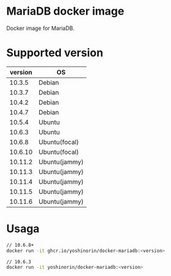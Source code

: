 # MariaDB docker image

Docker image for MariaDB.

# Supported version

|version|OS|
|---|---|
|10.3.5|Debian|
|10.3.7|Debian|
|10.4.2|Debian|
|10.4.7|Debian|
|10.5.4|Ubuntu|
|10.6.3|Ubuntu|
|10.6.8|Ubuntu(focal)|
|10.6.10|Ubuntu(focal)|
|10.11.2|Ubuntu(jammy)|
|10.11.3|Ubuntu(jammy)|
|10.11.4|Ubuntu(jammy)|
|10.11.5|Ubuntu(jammy)|
|10.11.6|Ubuntu(jammy)|

# Usaga

```sh
// 10.6.8+
docker run -it ghcr.io/yoshinorin/docker-mariadb:<version>

// 10.6.3
docker run -it yoshinorin/docker-mariadb:<version>
```